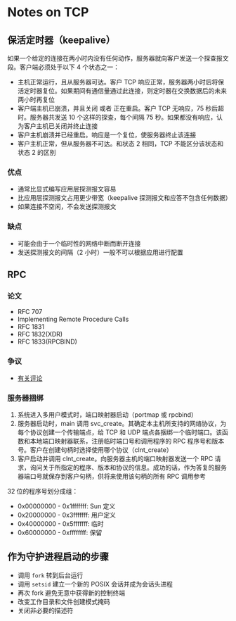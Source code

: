 # Notes on TCP

## 保活定时器（keepalive）

如果一个给定的连接在两小时内没有任何动作，服务器就向客户发送一个探查报文段。客户端必须处于以下 4 个状态之一：

* 主机正常运行，且从服务器可达。客户 TCP 响应正常，服务器两小时后将保活定时器复位。如果期间有通信量通过此连接，则定时器在交换数据后的未来两小时再复位
* 客户端主机已崩溃，并且关闭 或者 正在重启。客户 TCP 无响应，75 秒后超时。服务器共发送 10 个这样的探查，每个间隔 75 秒。如果都没有响应，认为客户主机已关闭并终止连接
* 客户主机崩溃并已经重启。响应是一个复位，使服务器终止该连接
* 客户主机正常，但从服务器不可达。和状态 2 相同，TCP 不能区分该状态和状态 2 的区别

### 优点

* 通常比显式编写应用层探测报文容易
* 比应用层探测报文占用更少带宽（keepalive 探测报文和应答不包含任何数据）
* 如果连接不空闲，不会发送探测报文

### 缺点

* 可能会由于一个临时性的网络中断而断开连接
* 发送探测报文的间隔（2 小时）一般不可以根据应用进行配置

## RPC

### 论文

* RFC 707
* Implementing Remote Procedure Calls
* RFC 1831
* RFC 1832(XDR)
* RFC 1833(RPCBIND)

### 争议

* [有关评论](http://www.kohala.com/start/papers.others/rpc.comments.txt)

### 服务器捆绑

1. 系统进入多用户模式时，端口映射器启动（portmap 或 rpcbind）
2. 服务器启动时，main 调用 svc_create。其确定本主机所支持的网络协议，为每个协议创建一个传输端点，给 TCP 和 UDP 端点各捆绑一个临时端口。该函数和本地端口映射器联系，注册临时端口号和调用程序的 RPC 程序号和版本号。客户在创建句柄时选择使用哪个协议（clnt_create）
3. 客户启动并调用 clnt_create。向服务器主机的端口映射器发送一个 RPC 请求，询问关于所指定的程序、版本和协议的信息。成功的话，作为答复的服务器端口号就保存到客户句柄，供将来使用该句柄的所有 RPC 调用参考

32 位的程序号划分成组：

* 0x00000000 - 0x1fffffff: Sun 定义
* 0x20000000 - 0x3fffffff: 用户定义
* 0x40000000 - 0x5fffffff: 临时
* 0x60000000 - 0xffffffff: 保留

## 作为守护进程启动的步骤

* 调用 `fork` 转到后台运行
* 调用 `setsid` 建立一个新的 POSIX 会话并成为会话头进程
* 再次 fork 避免无意中获得新的控制终端
* 改变工作目录和文件创建模式掩码
* 关闭非必要的描述符

